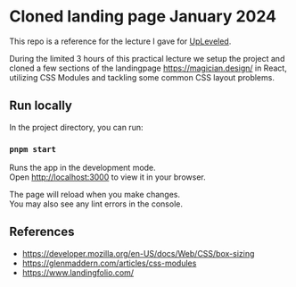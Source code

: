 # Cloned landing page January 2024

This repo is a reference for the lecture I gave for [UpLeveled](https://upleveled.io/).

During the limited 3 hours of this practical lecture we setup the project and cloned a few sections of the landingpage https://magician.design/ in React, utilizing CSS Modules and tackling some common CSS layout problems.

## Run locally

In the project directory, you can run:

### `pnpm start`

Runs the app in the development mode.\
Open [http://localhost:3000](http://localhost:3000) to view it in your browser.

The page will reload when you make changes.\
You may also see any lint errors in the console.

## References

- https://developer.mozilla.org/en-US/docs/Web/CSS/box-sizing
- https://glenmaddern.com/articles/css-modules
- https://www.landingfolio.com/
